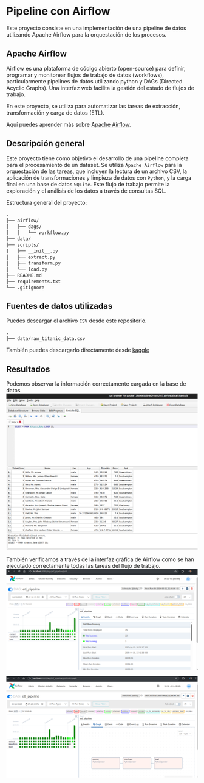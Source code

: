 # Pipeline con Airflow
Este proyecto consiste en una implementación de una pipeline de datos utilizando Apache Airflow para la orquestación de los procesos.

## Apache Airflow
Airflow es una plataforma de código abierto (open-source) para definir, programar y monitorear flujos de trabajo de datos (workflows), particularmente pipelines de datos utilizando python y DAGs (Directed Acyclic Graphs). Una interfaz web facilita la gestión del estado de flujos de trabajo.

En este proyecto, se utiliza para automatizar las tareas de extracción, transformación y carga de datos (ETL). 

Aquí puedes aprender más sobre [Apache Airflow](https://airflow.apache.org/docs/apache-airflow/stable/index.html).

## Descripción general
Este proyecto tiene como objetivo el desarrollo de una pipeline completa para el procesamiento de un dataset. Se utiliza `Apache Airflow` para la orquestación de las tareas, que incluyen la lectura de un archivo CSV, la aplicación de transformaciones y limpieza de datos con `Python`, y la carga final en una base de datos `SQLite`. Este flujo de trabajo permite la exploración y el análisis de los datos a través de consultas SQL.

Estructura general del proyecto:
```
.
├── airflow/
│   ├── dags/
│   │   └── workflow.py
├── data/
├── scripts/
|   ├── __init__.py
│   ├── extract.py
│   ├── transform.py
│   └── load.py
├── README.md
├── requirements.txt
└── .gitignore
```

## Fuentes de datos utilizadas
Puedes descargar el archivo `CSV` desde este repositorio.
```
.
├── data/raw_titanic_data.csv
```
También puedes descargarlo directamente desde [kaggle](https://www.kaggle.com/competitions/titanic/data)


## Resultados
Podemos observar la información correctamente cargada en la base de datos
![](/data/img/dbBrowser.png)

También verificamos a través de la interfaz gráfica de Airflow como se han ejecutado correctamente todas las tareas del flujo de trabajo.
![](/data/img/airflow1.png)

![](/data/img/airflow2.png)

